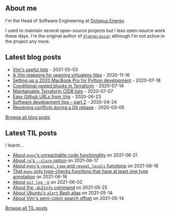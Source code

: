 ## About me
I'm the Head of Software Engineering at [Octopus Energy](https://octopus.energy/).

I used to maintain several open-source projects but I less open-source work these days. I'm the original author of [`django-oscar`](https://github.com/django-oscar/django-oscar) although I'm not active in the project any more. 
## Latest blog posts
- [Vim's useful lists](https://codeinthehole.com/tips/vim-lists/) - 2021-05-03
- [A Vim mapping for opening virtualenv files](https://codeinthehole.com/tips/a-vim-mapping-for-opening-virtualenv-files/) - 2020-11-16
- [Setting up a 2020 MacBook Pro for Python development](https://codeinthehole.com/guides/settings-up-a-2020-macbook-for-python-development/) - 2020-07-18
- [Conditional nested blocks in Terraform](https://codeinthehole.com/tips/conditional-nested-blocks-in-terraform/) - 2020-07-14
- [Maintainable Terraform CIDR lists](https://codeinthehole.com/tips/terraform-cidrs/) - 2020-07-07
- [Easy Github URLs from Vim](https://codeinthehole.com/tips/easy-github-urls-from-vim/) - 2020-06-23
- [Software development tips – part 2](https://codeinthehole.com/tips/software-development-tips-part2/) - 2020-04-24
- [Resolving conflicts during a Git rebase](https://codeinthehole.com/guides/resolving-conflicts-during-a-git-rebase/) - 2020-03-05

[Browse all blog posts](https://codeinthehole.com/writing/)
## Latest TIL posts
I learnt...
- [About `mypy`'s unreachable code functionality](https://til.codeinthehole.com/posts/about-mypys-unreachable-code-functionality/) on 2021-06-21
- [About `jq`'s `--slurp` option](https://til.codeinthehole.com/posts/about-jqs-slurp-option/) on 2021-06-17
- [About `mypy`'s `reveal_type` and `reveal_locals` functions](https://til.codeinthehole.com/posts/about-mypys-revealtype-and-reveallocals-functions/) on 2021-06-16
- [That `mypy` only type-checks functions that have at least one type annotation](https://til.codeinthehole.com/posts/that-mypy-only-typechecks-functions-that-have-at-least-one-type-annotation/) on 2021-06-16
- [About `git log -G`](https://til.codeinthehole.com/posts/about-git-log-g/) on 2021-06-02
- [About the `:ALEInfo` command](https://til.codeinthehole.com/posts/about-the-aleinfo-command/) on 2021-05-25
- [About Ubuntu's `alert` Bash alias](https://til.codeinthehole.com/posts/about-ubuntus-alert-bash-alias/) on 2021-05-14
- [About Vim's semi-colon search offset](https://til.codeinthehole.com/posts/about-vims-semicolon-search-offset/) on 2021-05-14

[Browse all TIL posts](https://til.codeinthehole.com)
